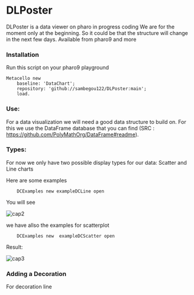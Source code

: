 # DLPoster

DLPoster is a data viewer on pharo in progress coding
We are for the moment only at the beginning. So it could be that the structure will change in the next few days. Available from pharo9 and more

### Installation

Run this script on your pharo9 playground

```st
Metacello new
    baseline: 'DataChart';
    repository: 'github://sambegou122/DLPoster:main';
    load.
```

### Use:

For a data visualization we will need a good data structure to build on.
For this we use the DataFrame database that you can find (SRC : https://github.com/PolyMathOrg/DataFrame#readme).
	
### Types:
For now we only have two possible display types for our data: Scatter and Line charts

Here are some examples

``` st
	DCExamples new exampleDCLine open
```
You will see

![cap2](https://user-images.githubusercontent.com/98162905/167152735-1690964c-8042-4531-9722-346740b81cb5.png)

we have allso the examples for scatterplot

``` st
	DCExamples new  exampleDCScatter open
```
Result:

![cap3](https://user-images.githubusercontent.com/98162905/167153485-bb0b9cf5-c229-41d7-9c5c-edd0d90d5909.png)


### Adding a Decoration

For decoration line 


